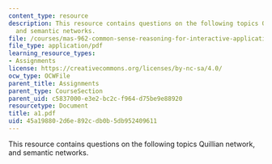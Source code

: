 ```yaml
---
content_type: resource
description: This resource contains questions on the following topics Quillian network,
  and semantic networks.
file: /courses/mas-962-common-sense-reasoning-for-interactive-applications-fall-2006/45a198802d6e892cdb0b5db952409611_a1.pdf
file_type: application/pdf
learning_resource_types:
- Assignments
license: https://creativecommons.org/licenses/by-nc-sa/4.0/
ocw_type: OCWFile
parent_title: Assignments
parent_type: CourseSection
parent_uid: c5837000-e3e2-bc2c-f964-d75be9e88920
resourcetype: Document
title: a1.pdf
uid: 45a19880-2d6e-892c-db0b-5db952409611
---
```

This resource contains questions on the following topics Quillian network, and semantic networks.